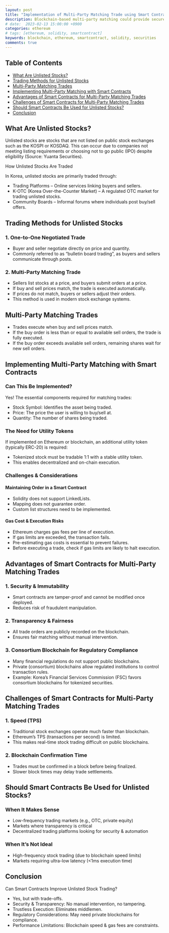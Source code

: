 ```yaml
---
layout: post
title: "Implementation of Multi-Party Matching Trade using Smart Contract" 
description: Blockchain-based multi-party matching could provide secure & transparent unlisted stock trading. However, challenges in speed and efficiency need to be addressed before full adoption in financial markets.
# date:  2023-02-13 15:00:00 +0900
categories: ethereum
# tags: [ethereum, solidity, smartcontract]
keywords: blockchain, ethereum, smartcontract, solidity, securities
comments: true
---
```


## Table of Contents

- [What Are Unlisted Stocks?](#what-are-unlisted-stocks)
- [Trading Methods for Unlisted Stocks](#trading-methods-for-unlisted-stocks)
- [Multi-Party Matching Trades](#multi-party-matching-trades)
- [Implementing Multi-Party Matching with Smart Contracts](#implementing-multi-party-matching-with-smart-contracts)
- [Advantages of Smart Contracts for Multi-Party Matching Trades](#advantages-of-smart-contracts-for-multi-party-matching-trades)
- [Challenges of Smart Contracts for Multi-Party Matching Trades](#challenges-of-smart-contracts-for-multi-party-matching-trades)
- [Should Smart Contracts Be Used for Unlisted Stocks?](#should-smart-contracts-be-used-for-unlisted-stocks)
- [Conclusion](#conclusion)

## What Are Unlisted Stocks?

Unlisted stocks are stocks that are not listed on public stock exchanges such as the KOSPI or KOSDAQ. This can occur due to companies not meeting listing requirements or choosing not to go public (IPO) despite eligibility (Source: Yuanta Securities).

How Unlisted Stocks Are Traded

In Korea, unlisted stocks are primarily traded through:

- Trading Platforms – Online services linking buyers and sellers.
- K-OTC (Korea Over-the-Counter Market) – A regulated OTC market for trading unlisted stocks.
- Community Boards – Informal forums where individuals post buy/sell offers.

## Trading Methods for Unlisted Stocks

### 1. One-to-One Negotiated Trade

- Buyer and seller negotiate directly on price and quantity.
- Commonly referred to as “bulletin board trading”, as buyers and sellers communicate through posts.

### 2. Multi-Party Matching Trade

- Sellers list stocks at a price, and buyers submit orders at a price.
- If buy and sell prices match, the trade is executed automatically.
- If prices do not match, buyers or sellers adjust their orders.
- This method is used in modern stock exchange systems.

## Multi-Party Matching Trades

- Trades execute when buy and sell prices match.
- If the buy order is less than or equal to available sell orders, the trade is fully executed.
- If the buy order exceeds available sell orders, remaining shares wait for new sell orders.

## Implementing Multi-Party Matching with Smart Contracts

### Can This Be Implemented?

Yes! The essential components required for matching trades:

- Stock Symbol: Identifies the asset being traded.
- Price: The price the user is willing to buy/sell at.
- Quantity: The number of shares being traded.

### The Need for Utility Tokens

If implemented on Ethereum or blockchain, an additional utility token (typically ERC-20) is required:

- Tokenized stock must be tradable 1:1 with a stable utility token.
- This enables decentralized and on-chain execution.

### Challenges & Considerations

#### Maintaining Order in a Smart Contract

- Solidity does not support LinkedLists.
- Mapping does not guarantee order.
- Custom list structures need to be implemented.

#### Gas Cost & Execution Risks

- Ethereum charges gas fees per line of execution.
- If gas limits are exceeded, the transaction fails.
- Pre-estimating gas costs is essential to prevent failures.
- Before executing a trade, check if gas limits are likely to halt execution.

## Advantages of Smart Contracts for Multi-Party Matching Trades

### 1. Security & Immutability

- Smart contracts are tamper-proof and cannot be modified once deployed.
- Reduces risk of fraudulent manipulation.

### 2. Transparency & Fairness

- All trade orders are publicly recorded on the blockchain.
- Ensures fair matching without manual intervention.

### 3. Consortium Blockchain for Regulatory Compliance

- Many financial regulations do not support public blockchains.
- Private (consortium) blockchains allow regulated institutions to control transaction rules.
- Example: Korea’s Financial Services Commission (FSC) favors consortium blockchains for tokenized securities.

## Challenges of Smart Contracts for Multi-Party Matching Trades

### 1. Speed (TPS)

- Traditional stock exchanges operate much faster than blockchain.
- Ethereum’s TPS (transactions per second) is limited.
- This makes real-time stock trading difficult on public blockchains.

### 2. Blockchain Confirmation Time

- Trades must be confirmed in a block before being finalized.
- Slower block times may delay trade settlements.

## Should Smart Contracts Be Used for Unlisted Stocks?

### When It Makes Sense

- Low-frequency trading markets (e.g., OTC, private equity)
- Markets where transparency is critical
- Decentralized trading platforms looking for security & automation

### When It’s Not Ideal

- High-frequency stock trading (due to blockchain speed limits)
- Markets requiring ultra-low latency (<1ms execution time)

## Conclusion

Can Smart Contracts Improve Unlisted Stock Trading?

- Yes, but with trade-offs.
- Security & Transparency: No manual intervention, no tampering.
- Trustless Execution: Eliminates middlemen.
- Regulatory Considerations: May need private blockchains for compliance.
- Performance Limitations: Blockchain speed & gas fees are constraints.
